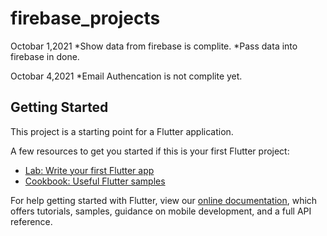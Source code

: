 # firebase_projects
Octobar 1,2021
   *Show data from firebase is complite.
   *Pass data into firebase in done.
   
 Octobar 4,2021
   *Email Authencation is not complite yet.
  

## Getting Started

This project is a starting point for a Flutter application.

A few resources to get you started if this is your first Flutter project:

- [Lab: Write your first Flutter app](https://flutter.dev/docs/get-started/codelab)
- [Cookbook: Useful Flutter samples](https://flutter.dev/docs/cookbook)

For help getting started with Flutter, view our
[online documentation](https://flutter.dev/docs), which offers tutorials,
samples, guidance on mobile development, and a full API reference.
